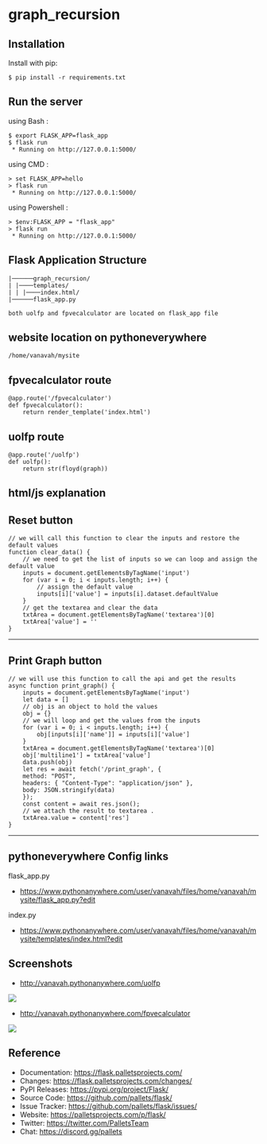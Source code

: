 # graph_recursion

## Installation

Install with pip:

```
$ pip install -r requirements.txt
```


## Run the server

using Bash :

```
$ export FLASK_APP=flask_app
$ flask run
 * Running on http://127.0.0.1:5000/
```

using CMD :

```
> set FLASK_APP=hello
> flask run
 * Running on http://127.0.0.1:5000/
```

using Powershell :

```
> $env:FLASK_APP = "flask_app"
> flask run
 * Running on http://127.0.0.1:5000/
```

## Flask Application Structure 
```
|──────graph_recursion/
| |────templates/
| | |────index.html/
|──────flask_app.py

both uolfp and fpvecalculator are located on flask_app file 
```


## website location on pythoneverywhere 
```
/home/vanavah/mysite
```


## fpvecalculator route   
```
@app.route('/fpvecalculator')
def fpvecalculator():
    return render_template('index.html')
```

## uolfp route   
```
@app.route('/uolfp')
def uolfp():
    return str(floyd(graph))
```

## html/js explanation
Reset button
---
    // we will call this function to clear the inputs and restore the default values
    function clear_data() {
        // we need to get the list of inputs so we can loop and assign the default value 
        inputs = document.getElementsByTagName('input')
        for (var i = 0; i < inputs.length; i++) {
            // assign the default value 
            inputs[i]['value'] = inputs[i].dataset.defaultValue
        }
        // get the textarea and clear the data 
        txtArea = document.getElementsByTagName('textarea')[0]
        txtArea['value'] = ''
    }
---

Print Graph button
---
    // we will use this function to call the api and get the results 
    async function print_graph() {
        inputs = document.getElementsByTagName('input')
        let data = []
        // obj is an object to hold the values
        obj = {}
        // we will loop and get the values from the inputs
        for (var i = 0; i < inputs.length; i++) {
            obj[inputs[i]['name']] = inputs[i]['value']
        }
        txtArea = document.getElementsByTagName('textarea')[0]
        obj['multiline1'] = txtArea['value']
        data.push(obj)
        let res = await fetch('/print_graph', {
        method: "POST",
        headers: { "Content-Type": "application/json" },
        body: JSON.stringify(data)
        });
        const content = await res.json();
        // we attach the result to textarea .
        txtArea.value = content['res']
    }
---

## pythoneverywhere Config links
flask_app.py
- https://www.pythonanywhere.com/user/vanavah/files/home/vanavah/mysite/flask_app.py?edit

index.py
- https://www.pythonanywhere.com/user/vanavah/files/home/vanavah/mysite/templates/index.html?edit

## Screenshots

- http://vanavah.pythonanywhere.com/uolfp

<kbd> 
<img src="https://user-images.githubusercontent.com/62887129/178048108-c8444af1-de46-41db-8732-2c2550ba4029.png"/>
</kbd>  

- http://vanavah.pythonanywhere.com/fpvecalculator

<kbd> 
<img src="https://user-images.githubusercontent.com/62887129/178048111-f92c897d-9d20-4911-b0be-63c0c849ad73.png"/>
</kbd>  

## Reference

-   Documentation: https://flask.palletsprojects.com/
-   Changes: https://flask.palletsprojects.com/changes/
-   PyPI Releases: https://pypi.org/project/Flask/
-   Source Code: https://github.com/pallets/flask/
-   Issue Tracker: https://github.com/pallets/flask/issues/
-   Website: https://palletsprojects.com/p/flask/
-   Twitter: https://twitter.com/PalletsTeam
-   Chat: https://discord.gg/pallets
